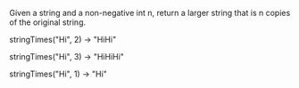 Given a string and a non-negative int n, return a larger string that is n copies of the original string.

stringTimes("Hi", 2) → "HiHi"

stringTimes("Hi", 3) → "HiHiHi"

stringTimes("Hi", 1) → "Hi"
